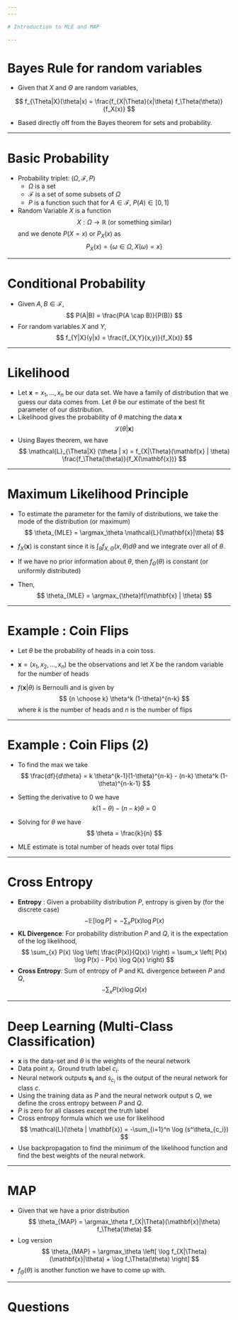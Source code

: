 ```yaml
---
---

# Introduction to MLE and MAP

---
```


# Bayes Rule for random variables

- Given that $X$ and $\Theta$ are random variables,

$$
f_{\Theta|X}(\theta|x) = \frac{f_{X|\Theta}(x|\theta) f_\Theta(\theta)}{f_X(x)}
$$

- Based directly off from the Bayes theorem for sets and probability.

---

# Basic Probability

- Probability triplet: $(\Omega, \mathcal{F}, P)$
   - $\Omega$ is a set
   - $\mathcal{F}$ is a set of some subsets of $\Omega$
   - $P$ is a function such that for $A \in \mathcal{F}$, $P(A) \in [0,1]$
- Random Variable $X$ is a function
$$
X : \Omega \rightarrow \mathbb{R} \; (\text{or something similar})
$$
and we denote $P(X=x)$ or $P_X(x)$ as 
$$
P_X(x) = \{ \omega \in \Omega, X(\omega) = x \}
$$

---

# Conditional Probability

- Given $A, B \in \mathcal{F}$, 
$$
P(A|B) = \frac{P(A \cap B)}{P(B)}
$$
- For random variables $X$ and $Y$, 
$$
f_{Y|X}(y|x) = \frac{f_{X,Y}(x,y)}{f_X(x)}
$$

---

# Likelihood

- Let $\mathbf{x} = x_1, \ldots, x_n$ be our data set. We have a family of distribution that we guess our data comes from. Let $\theta$ be our estimate of the best fit parameter of our distribution.
- Likelihood gives the probability of $\theta$ matching the data $\mathbf{x}$
$$
\mathcal{L}(\theta | \mathbf{x})
$$
- Using Bayes theorem, we have
$$
\mathcal{L}_{\Theta|X} (\theta | x) = f_{X|\Theta}(\mathbf{x} | \theta) \frac{f_\Theta(\theta)}{f_X(\mathbf{x})}
$$

---

# Maximum Likelihood Principle

- To estimate the parameter for the family of distributions, we take the mode of the distribution (or maximum)
$$
\theta_{MLE} = \argmax_\theta \mathcal{L}(\mathbf{x}|\theta)
$$

- $f_X(\mathbf{x})$ is constant since it is $\int_\theta f_{X, \Theta} (x,\theta) d\theta$ and we integrate over all of $\theta$.
- If we have no prior information about $\theta$, then $f_\Theta(\theta)$ is constant (or uniformly distributed)
- Then, 
$$
\theta_{MLE} = \argmax_{\theta}f(\mathbf{x} | \theta)
$$

---

# Example : Coin Flips

- Let $\theta$ be the probability of heads in a coin toss.
- $\mathbf{x} = (x_1, x_2, \ldots, x_n)$ be the observations and let $X$ be the random variable for the number of heads

- $f(\mathbf{x} | \theta)$ is Bernoulli and is given by 
$$
{n \choose k} \theta^k (1-\theta)^{n-k}
$$ 
where $k$ is the number of heads and $n$ is the number of flips

---

# Example : Coin Flips (2)

- To find the max we take 
$$
\frac{df}{d\theta} = k \theta^{k-1}(1-\theta)^{n-k} - (n-k) \theta^k (1-\theta)^{n-k-1}
$$

- Setting the derivative to 0 we have 
$$
k(1-\theta) - (n-k)\theta = 0
$$

- Solving for $\theta$ we have
$$
\theta = \frac{k}{n}
$$

- MLE estimate is total number of heads over total flips

---

# Cross Entropy

- __Entropy__ : Given a probability distribution $P$, entropy is given by (for the discrete case) 
$$
-\mathbb{E}[\log P] = -\sum_{x} P(x) \log P(x)
$$
- __KL Divergence__: For probability distribution $P$ and $Q$, it is the expectation of the log likelihood,
$$
\sum_{x} P(x) \log \left( \frac{P(x)}{Q(x)} \right) = \sum_x \left( P(x) \log P(x) - P(x) \log Q(x) \right)
$$
- __Cross Entropy__: Sum of entropy of $P$ and KL divergence between $P$ and $Q$,
$$
-\sum_x P(x) \log Q(x)
$$

---

# Deep Learning (Multi-Class Classification)

- $\mathbf{x}$ is the data-set and $\theta$ is the weights of the neural network
- Data point $x_i$. Ground truth label $c_i$.
- Neural network outputs $\mathbf{s_i}$ and $s_{c_i}$ is the output of the neural network for class $c$.
- Using the training data as $P$ and the neural network output s $Q$, we define the cross entropy between $P$ and $Q$.
- $P$ is zero for all classes except the truth label
- Cross entropy formula which we use for likelihood
$$
\mathcal{L}(\theta | \mathbf{x}) = -\sum_{i=1}^n \log (s^\theta_{c_i})
$$
- Use backpropagation to find the minimum of the likelihood function and find the best weights of the neural network.

---

# MAP

- Given that we have a prior distribution 
$$
\theta_{MAP} = \argmax_\theta f_{X|\Theta}(\mathbf{x}|\theta) f_\Theta(\theta)
$$
- Log version
$$
\theta_{MAP} = \argmax_\theta \left[ \log f_{X|\Theta}(\mathbf{x}|\theta) + \log f_\Theta(\theta) \right]
$$
- $f_\Theta(\theta)$ is another function we have to come up with.

---

# Questions